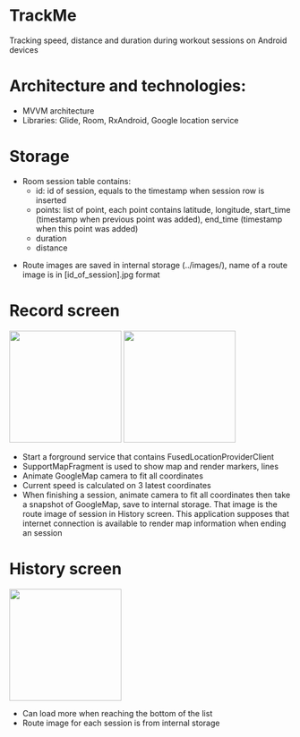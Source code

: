 # TrackMe
Tracking speed, distance and duration during workout sessions on Android devices

# Architecture and technologies: 
- MVVM architecture
- Libraries: Glide, Room, RxAndroid, Google location service

# Storage
<ul>
<li>Room session table contains: 
<ul>
<li>id: id of session, equals to the timestamp when session row is inserted</li>
<li>points: list of point, each point contains latitude, longitude, start_time (timestamp when previous point was added), end_time (timestamp when this point was added)</li>
<li>duration</li>
<li>distance</li>
</ul>
</ul>

- Route images are saved in internal storage (../images/), name of a route image is in [id_of_session].jpg format

# Record screen
<img src="https://user-images.githubusercontent.com/18632073/87135830-cbfdae00-c2c4-11ea-914c-6fdef12c8245.png" width="200"> <img src="https://user-images.githubusercontent.com/18632073/87135845-d15af880-c2c4-11ea-8215-c086b5003953.png" width="200">


- Start a forground service that contains FusedLocationProviderClient
- SupportMapFragment is used to show map and render markers, lines
- Animate GoogleMap camera to fit all coordinates
- Current speed is calculated on 3 latest coordinates
- When finishing a session, animate camera to fit all coordinates then take a snapshot of GoogleMap, save to internal storage. That image is the route image of session in History screen. This application supposes that internet connection is available to render map information when ending an session 

# History screen
<img src="https://user-images.githubusercontent.com/18632073/87135841-d029cb80-c2c4-11ea-8b5b-34aa5e608339.png" width="200">

- Can load more when reaching the bottom of the list
- Route image for each session is from internal storage
